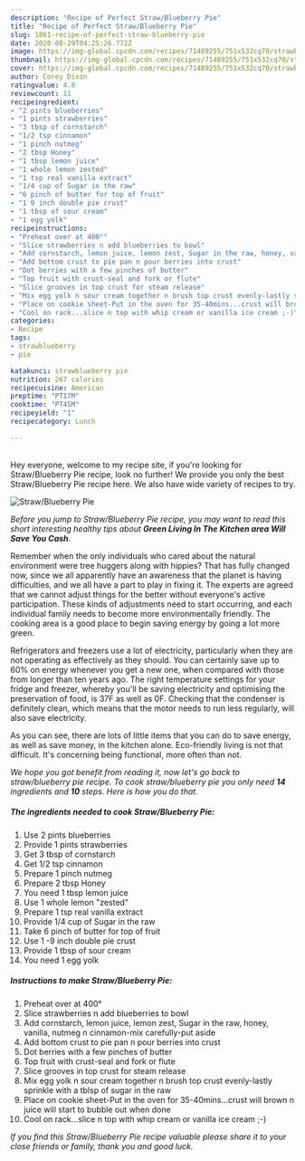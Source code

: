 ```yaml
---
description: "Recipe of Perfect Straw/Blueberry Pie"
title: "Recipe of Perfect Straw/Blueberry Pie"
slug: 1861-recipe-of-perfect-straw-blueberry-pie
date: 2020-08-29T04:25:26.772Z
image: https://img-global.cpcdn.com/recipes/71489255/751x532cq70/strawblueberry-pie-recipe-main-photo.jpg
thumbnail: https://img-global.cpcdn.com/recipes/71489255/751x532cq70/strawblueberry-pie-recipe-main-photo.jpg
cover: https://img-global.cpcdn.com/recipes/71489255/751x532cq70/strawblueberry-pie-recipe-main-photo.jpg
author: Corey Dixon
ratingvalue: 4.8
reviewcount: 11
recipeingredient:
- "2 pints blueberries"
- "1 pints strawberries"
- "3 tbsp of cornstarch"
- "1/2 tsp cinnamon"
- "1 pinch nutmeg"
- "2 tbsp Honey"
- "1 tbsp lemon juice"
- "1 whole lemon zested"
- "1 tsp real vanilla extract"
- "1/4 cup of Sugar in the raw"
- "6 pinch of butter for top of fruit"
- "1 9 inch double pie crust"
- "1 tbsp of sour cream"
- "1 egg yolk"
recipeinstructions:
- "Preheat over at 400°"
- "Slice strawberries n add blueberries to bowl"
- "Add cornstarch, lemon juice, lemon zest, Sugar in the raw, honey, vanilla, nutmeg n cinnamon-mix carefully-put aside"
- "Add bottom crust to pie pan n pour berries into crust"
- "Dot berries with a few pinches of butter"
- "Top fruit with crust-seal and fork or flute"
- "Slice grooves in top crust for steam release"
- "Mix egg yolk n sour cream together n brush top crust evenly-lastly sprinkle with a tblsp of sugar in the raw"
- "Place on cookie sheet-Put in the oven for 35-40mins...crust will brown n juice will start to bubble out when done"
- "Cool on rack...slice n top with whip cream or vanilla ice cream ;-)"
categories:
- Recipe
tags:
- strawblueberry
- pie

katakunci: strawblueberry pie 
nutrition: 267 calories
recipecuisine: American
preptime: "PT17M"
cooktime: "PT45M"
recipeyield: "1"
recipecategory: Lunch

---
```

<br>
Hey everyone, welcome to my recipe site, if you're looking for Straw/Blueberry Pie recipe, look no further! We provide you only the best Straw/Blueberry Pie recipe here. We also have wide variety of recipes to try.
<br>


![Straw/Blueberry Pie](https://img-global.cpcdn.com/recipes/71489255/751x532cq70/strawblueberry-pie-recipe-main-photo.jpg)

<i>Before you jump to Straw/Blueberry Pie recipe, you may want to read this short interesting healthy tips about 
<strong>Green Living In The Kitchen area Will Save You Cash</strong>.</i>
</br>

Remember when the only individuals who cared about the natural environment were tree huggers along with hippies? That has fully changed now, since we all apparently have an awareness that the planet is having difficulties, and we all have a part to play in fixing it. The experts are agreed that we cannot adjust things for the better without everyone's active participation. These kinds of adjustments need to start occurring, and each individual family needs to become more environmentally friendly. The cooking area is a good place to begin saving energy by going a lot more green.

Refrigerators and freezers use a lot of electricity, particularly when they are not operating as effectively as they should. You can certainly save up to 60% on energy whenever you get a new one, when compared with those from longer than ten years ago. The right temperature settings for your fridge and freezer, whereby you'll be saving electricity and optimising the preservation of food, is 37F as well as 0F. Checking that the condenser is definitely clean, which means that the motor needs to run less regularly, will also save electricity.

As you can see, there are lots of little items that you can do to save energy, as well as save money, in the kitchen alone. Eco-friendly living is not that difficult. It's concerning being functional, more often than not.


<i>We hope you got benefit from reading it, now let's go back to straw/blueberry pie recipe. To cook straw/blueberry pie you only need <strong>14</strong> ingredients and <strong>10</strong> steps. Here is how you do that.
</i>

##### The ingredients needed to cook Straw/Blueberry Pie:

1. Use 2 pints blueberries
1. Provide 1 pints strawberries
1. Get 3 tbsp of cornstarch
1. Get 1/2 tsp cinnamon
1. Prepare 1 pinch nutmeg
1. Prepare 2 tbsp Honey
1. You need 1 tbsp lemon juice
1. Use 1 whole lemon &#34;zested&#34;
1. Prepare 1 tsp real vanilla extract
1. Provide 1/4 cup of Sugar in the raw
1. Take 6 pinch of butter for top of fruit
1. Use 1 -9 inch double pie crust
1. Provide 1 tbsp of sour cream
1. You need 1 egg yolk


##### Instructions to make Straw/Blueberry Pie:

1. Preheat over at 400°
1. Slice strawberries n add blueberries to bowl
1. Add cornstarch, lemon juice, lemon zest, Sugar in the raw, honey, vanilla, nutmeg n cinnamon-mix carefully-put aside
1. Add bottom crust to pie pan n pour berries into crust
1. Dot berries with a few pinches of butter
1. Top fruit with crust-seal and fork or flute
1. Slice grooves in top crust for steam release
1. Mix egg yolk n sour cream together n brush top crust evenly-lastly sprinkle with a tblsp of sugar in the raw
1. Place on cookie sheet-Put in the oven for 35-40mins...crust will brown n juice will start to bubble out when done
1. Cool on rack...slice n top with whip cream or vanilla ice cream ;-)


<i>If you find this Straw/Blueberry Pie recipe valuable please share it to your close friends or family, thank you and good luck.</i>
